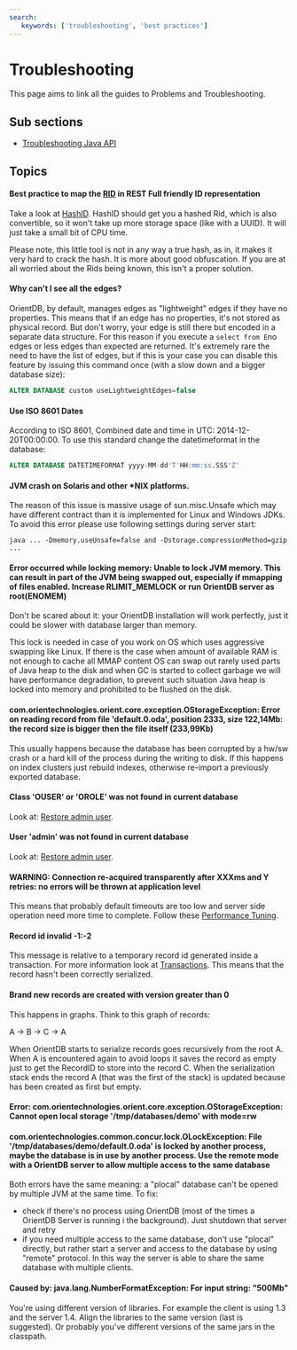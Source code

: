 ```yaml
---
search:
   keywords: ['troubleshooting', 'best practices']
---
```


# Troubleshooting

This page aims to link all the guides to Problems and Troubleshooting.

## Sub sections
- [Troubleshooting Java API](Troubleshooting-Java.md)

## Topics


#### Best practice to map the [RID](../datamodeling/Concepts.md#record-id) in REST Full friendly ID representation

Take a look at [HashID](http://hashids.org/). HashID should get you a hashed Rid, which is also convertible, so it won't take up more storage space (like with a UUID). It will just take a small bit of CPU time.

Please note, this little tool is not in any way a true hash, as in, it makes it very hard to crack the hash. It is more about good obfuscation. If you are at all worried about the Rids being known, this isn't a proper solution.

#### Why can't I see all the edges?

OrientDB, by default, manages edges as "lightweight" edges if they have no properties. This means that if an edge has no properties, it's not stored as physical record. But don't worry, your edge is still there but encoded in a separate data structure. For this reason if you execute a ```select from E```no edges or less edges than expected are returned. It's extremely rare the need to have the list of edges, but if this is your case you can disable this feature by issuing this command once (with a slow down and a bigger database size):

``` sql
ALTER DATABASE custom useLightweightEdges=false
```
#### Use ISO 8601 Dates
According to ISO 8601, Combined date and time in UTC: 2014-12-20T00:00:00. To use this standard change the datetimeformat in the database:

```sql
ALTER DATABASE DATETIMEFORMAT yyyy-MM-dd'T'HH:mm:ss.SSS'Z'
```

#### JVM crash on Solaris and other *NIX platforms.
The reason of this issue is massive usage of sun.misc.Unsafe which may have different contract than it is
implemented for Linux and Windows JDKs. To avoid this error please use following settings during server start:

```
java ... -Dmemory.useUnsafe=false and -Dstorage.compressionMethod=gzip ...
```

#### Error occurred while locking memory: Unable to lock JVM memory. This can result in part of the JVM being swapped out, especially if mmapping of files enabled. Increase RLIMIT_MEMLOCK or run OrientDB server as root(ENOMEM)

Don't be scared about it: your OrientDB installation will work perfectly, just it could be slower with database larger than memory.

This lock is needed in case of you work on OS which uses aggressive swapping like Linux. If there is the case when amount of available RAM is not enough to cache all MMAP content OS can swap out rarely used parts of Java heap to the disk and when GC is started to collect garbage we will have performance degradation, to prevent such situation Java heap is locked into memory and prohibited to be flushed on the disk.

#### com.orientechnologies.orient.core.exception.OStorageException: Error on reading record from file 'default.0.oda', position 2333, size 122,14Mb: the record size is bigger then the file itself (233,99Kb)

This usually happens because the database has been corrupted by a hw/sw crash or a hard kill of the process during the writing to disk. If this happens on index clusters just rebuild indexes, otherwise re-import a previously exported database.

#### Class 'OUSER' or 'OROLE' was not found in current database
Look at: [Restore admin user](../security/Server-Security.md#restoring-the-user-admin).

#### User 'admin' was not found in current database
Look at: [Restore admin user](../security/Server-Security.md#restoring-the-user-admin).

#### WARNING: Connection re-acquired transparently after XXXms and Y retries: no errors will be thrown at application level

This means that probably default timeouts are too low and server side operation need more time to complete. Follow these  [Performance Tuning](../tuning/Performance-Tuning.md).

#### Record id invalid -1:-2

This message is relative to a temporary record id generated inside a transaction. For more information look at [Transactions](../internals/Transactions.md). This means that the record hasn't been correctly serialized.

#### Brand new records are created with version greater than 0

This happens in graphs. Think to this graph of records:

A -> B -> C -> A

When OrientDB starts to serialize records goes recursively from the root A. When A is encountered again to avoid loops it saves the record as empty just to get the RecordID to store into the record C. When the serialization stack ends the record A (that was the first of the stack) is updated because has been created as first but empty.


#### Error: com.orientechnologies.orient.core.exception.OStorageException: Cannot open local storage '/tmp/databases/demo' with mode=rw
#### com.orientechnologies.common.concur.lock.OLockException: File '/tmp/databases/demo/default.0.oda' is locked by another process, maybe the database is in use by another process. Use the remote mode with a OrientDB server to allow multiple access to the same database

Both errors have the same meaning: a "plocal" database can't be opened by multiple JVM at the same time. To fix:
- check if there's no process using OrientDB (most of the times a OrientDB Server is running i the background). Just shutdown that server and retry
- if you need multiple access to the same database, don't use "plocal" directly, but rather start a server and access to the database by using "remote" protocol. In this way the server is able to share the same database with multiple clients.


#### Caused by: java.lang.NumberFormatException: For input string: "500Mb"
You're using different version of libraries. For example the client is using 1.3 and the server 1.4. Align the libraries to the same version (last is suggested). Or probably you've different versions of the same jars in the classpath.
